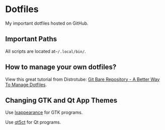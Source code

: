 # Dotfiles
My important dotfiles hosted on GitHub.

## Important Paths
All scripts are located at`~/.local/bin/`.

## How to manage your own dotfiles?
View this great tutorial from Distrotube: [Git Bare Repository - A Better Way To Manage Dotfiles](https://www.youtube.com/watch?v=tBoLDpTWVOM).

## Changing GTK and Qt App Themes
Use [lxappearance](https://github.com/lxde/lxappearance) for GTK programs.

Use [qt5ct](https://sourceforge.net/projects/qt5ct/) for Qt programs.
